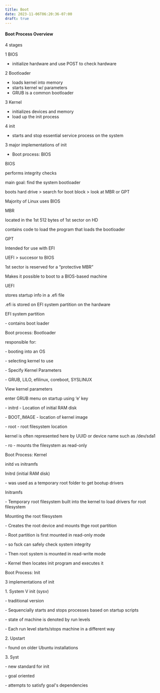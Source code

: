 ```yaml
---
title: Boot
date: 2023-11-06T06:20:36-07:00
draft: true
---
```

#### Boot Process Overview

4 stages

1 BIOS
- initialize hardware and use POST to check hardware

2 Bootloader
- loads kernel into memory
- starts kernel w/ parameters
- GRUB is a common bootloader

3 Kernel
- initializes devices and memory
- load up the init process

4 init
- starts and stop essential service process on the system

3 major implementations of init
- Boot process: BIOS

BIOS

performs integrity checks

main goal: find the system bootloader

boots hard drive > search for boot block > look at MBR or GPT

Majority of Linux uses BIOS

MBR

located in the 1st 512 bytes of 1st sector on HD

contains code to load the program that loads the bootloader

GPT

Intended for use with EFI

UEFI > succesor to BIOS

1st sector is reserved for a “protective MBR”

Makes it possible to boot to a BIOS-based machine

UEFI

stores startup info in a .efi file

.efi is stored on EFI system partition on the hardware

EFI system partition

\- contains boot loader

Boot process: Bootloader

responsible for:

\- booting into an OS

\- selecting kernel to use

\- Specify Kernel Parameters

\- GRUB, LILO, efilinux, coreboot, SYSLINUX

View kernel parameters

enter GRUB menu on startup using ‘e’ key

\- initrd - Location of initial RAM disk

\- BOOT_IMAGE - location of kernel image

\- root - root filesystem location

kernel is often represented here by UUID or device name such as /dev/sda1

\- ro - mounts the filesystem as read-only

Boot Process: Kernel

initd vs initramfs

Initrd (initial RAM disk)

\- was used as a temporary root folder to get bootup drivers

Initramfs

\- Temporary root filesystem built into the kernel to load drivers for root filesystem

Mounting the root filesystem

\- Creates the root device and mounts thge root partition

\- Root partition is first mounted in read-only mode

\- so fsck can safely check system integrity

\- Then root system is mounted in read-write mode

\- Kernel then locates init program and executes it

Boot Process: Init

3 implementations of init

1\. System V init (sysv)

\- traditional version

\- Sequencially starts and stops processes based on startup scripts

\- state of machine is denoted by run levels

\- Each run level starts/stops machine in a different way

2\. Upstart

\- found on older Ubuntu installations

3\. Syst

\- new standard for init

\- goal oriented

\- attempts to satisfy goal's dependencies
